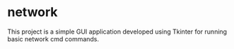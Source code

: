 # network
This project is a simple GUI application developed using Tkinter for running basic network cmd commands.
